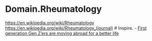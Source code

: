 # Domain.Rheumatology
https://en.wikipedia.org/wiki/Rheumatology https://en.wikipedia.org/wiki/Rheumatology_(journal) # Inspire. - [First generation Gen Z’ers are moving abroad for a better life](https://youtu.be/pGqx6Isikyg)
